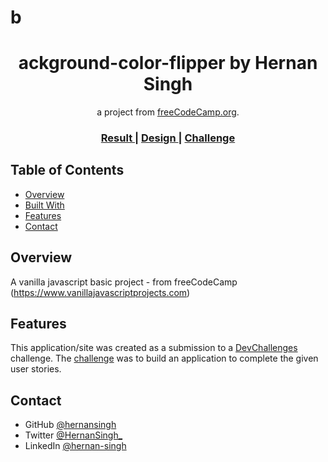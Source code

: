 # b

<h1 align="center">ackground-color-flipper by Hernan Singh</h1>

<div align="center">
   a project from  <a href="http://freecodecamp.org" target="_blank">freeCodeCamp.org</a>.
</div>

<div align="center">
  <h3>
    <a href="https://hernansingh.github.io/404-page-not-found/">
      Result
    </a>
    <span> | </span>
    <a href="https://www.figma.com/file/QeKWLNhB13zDjJzqR22TKE/404-page-challenge?node-id=0%3A1">
      Design
    </a>
    <span> | </span>
    <a href="https://devchallenges.io/challenges/wBunSb7FPrIepJZAg0sY">
      Challenge
    </a>
  </h3>
</div>

<!-- TABLE OF CONTENTS -->

## Table of Contents

- [Overview](#overview)
- [Built With](#built-with)
- [Features](#features)
- [Contact](#contact)

<!-- OVERVIEW -->

## Overview

A vanilla javascript basic project - from freeCodeCamp (https://www.vanillajavascriptprojects.com)

## Features

This application/site was created as a submission to a [DevChallenges](https://devchallenges.io/challenges) challenge. The [challenge](https://devchallenges.io/challenges/wBunSb7FPrIepJZAg0sY) was to build an application to complete the given user stories.

## Contact

- GitHub [@hernansingh](https://github.com/hernansingh)
- Twitter [@HernanSingh_](https://twitter.com/HernanSingh_)
- LinkedIn [@hernan-singh](https://www.linkedin.com/in/hernan-singh)

